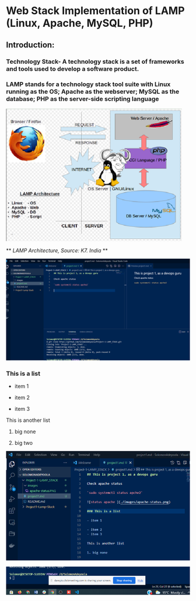 # Web Stack Implementation of LAMP (Linux, Apache, MySQL, PHP)

## Introduction: 
### Technology Stack- A technology stack is a set of frameworks and tools used to develop a software product.
### LAMP stands for a technology stack tool suite with Linux running as the OS; Apache as the webserver; MySQL as the database; PHP as the server-side scripting language 

![LAMP Architecture](./images/HLD_LAMP.PNG)

** *LAMP Architecture, Source: K7. India* **




![status apache](./images/apache-status.PNG)

### This is a list

- item 1

- item 2
- item 3

This is another list

1. big none

2. big two


![status](./images/pic2.PNG)





![apach](test.PNG)
